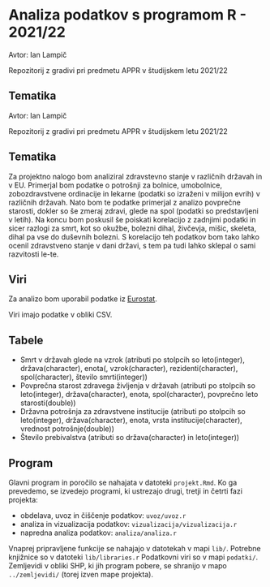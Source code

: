 # Analiza podatkov s programom R - 2021/22

Avtor: Ian Lampič

Repozitorij z gradivi pri predmetu APPR v študijskem letu 2021/22

## Tematika

Avtor: Ian Lampič

Repozitorij z gradivi pri predmetu APPR v študijskem letu 2021/22

## Tematika

Za projektno nalogo bom analiziral zdravstevno stanje v različnih državah in v EU. Primerjal bom 
podatke o potrošnji za bolnice, umobolnice, zobozdravstvene ordinacije in lekarne (podatki so izraženi v milijon evrih) v različnih državah. 
Nato bom te podatke primerjal z analizo povprečne starosti, dokler so še zmeraj zdravi, glede na spol (podatki so predstavljeni v letih).
Na koncu bom poskusil še poiskati korelacijo z zadnjimi podatki in sicer razlogi za smrt, kot so okužbe, bolezni dihal, živčevja, mišic, skeleta, dihal pa vse do duševnih bolezni. S korelacijo teh podatkov bom tako lahko ocenil zdravstveno stanje v dani državi, 
s tem pa tudi lahko sklepal o sami razvitosti le-te.

## Viri

Za analizo bom uporabil podatke iz [Eurostat](https://ec.europa.eu). 

Viri imajo podatke v obliki CSV.

## Tabele

* Smrt v državah glede na vzrok (atributi po stolpcih so leto(integer), država(character), enota(, vzrok(character), rezidenti(character), spol(character), število smrti(integer))
* Povprečna starost zdravega življenja v državah (atributi po stolpcih so leto(integer), država(character), enota, spol(character), povprečno leto starosti(double))
* Državna potrošnja za zdravstvene institucije (atributi po stolpcih so leto(integer), država(character), enota, vrsta institucije(character), vrednost potrošnje(double))
* Število prebivalstva (atributi so država(character) in leto(integer))


## Program

Glavni program in poročilo se nahajata v datoteki `projekt.Rmd`.
Ko ga prevedemo, se izvedejo programi, ki ustrezajo drugi, tretji in četrti fazi projekta:

* obdelava, uvoz in čiščenje podatkov: `uvoz/uvoz.r`
* analiza in vizualizacija podatkov: `vizualizacija/vizualizacija.r`
* napredna analiza podatkov: `analiza/analiza.r` 

Vnaprej pripravljene funkcije se nahajajo v datotekah v mapi `lib/`.
Potrebne knjižnice so v datoteki `lib/libraries.r`
Podatkovni viri so v mapi `podatki/`.
Zemljevidi v obliki SHP, ki jih program pobere,
se shranijo v mapo `../zemljevidi/` (torej izven mape projekta).
